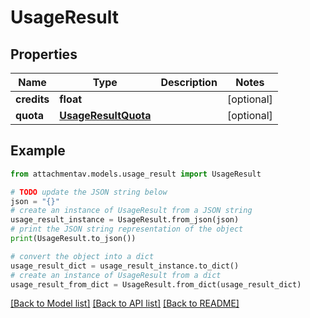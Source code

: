 # UsageResult


## Properties

Name | Type | Description | Notes
------------ | ------------- | ------------- | -------------
**credits** | **float** |  | [optional] 
**quota** | [**UsageResultQuota**](UsageResultQuota.md) |  | [optional] 

## Example

```python
from attachmentav.models.usage_result import UsageResult

# TODO update the JSON string below
json = "{}"
# create an instance of UsageResult from a JSON string
usage_result_instance = UsageResult.from_json(json)
# print the JSON string representation of the object
print(UsageResult.to_json())

# convert the object into a dict
usage_result_dict = usage_result_instance.to_dict()
# create an instance of UsageResult from a dict
usage_result_from_dict = UsageResult.from_dict(usage_result_dict)
```
[[Back to Model list]](../README.md#documentation-for-models) [[Back to API list]](../README.md#documentation-for-api-endpoints) [[Back to README]](../README.md)


